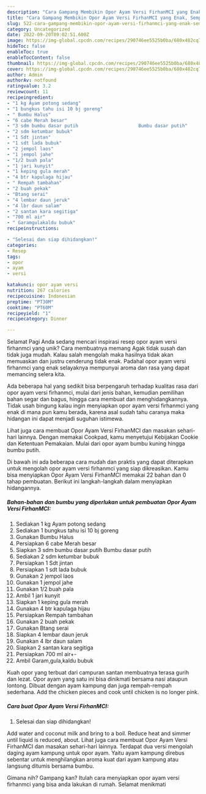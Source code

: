 ```yaml
---
description: "Cara Gampang Membikin Opor Ayam Versi FirhanMCI yang Enak, Sempurna"
title: "Cara Gampang Membikin Opor Ayam Versi FirhanMCI yang Enak, Sempurna"
slug: 522-cara-gampang-membikin-opor-ayam-versi-firhanmci-yang-enak-sempurna
category: Uncategorized
date: 2022-09-20T09:02:51.600Z
image: https://img-global.cpcdn.com/recipes/290746ee5525b0ba/680x482cq70/opor-ayam-versi-firhanmci-foto-resep-utama.jpg
hideToc: false
enableToc: true
enableTocContent: false
thumbnail: https://img-global.cpcdn.com/recipes/290746ee5525b0ba/680x482cq70/opor-ayam-versi-firhanmci-foto-resep-utama.jpg
cover: https://img-global.cpcdn.com/recipes/290746ee5525b0ba/680x482cq70/opor-ayam-versi-firhanmci-foto-resep-utama.jpg
author: Admin
authorAv: notfound
ratingvalue: 3.2
reviewcount: 11
recipeingredient:
- "1 kg Ayam potong sedang"
- "1 bungkus tahu isi 10 bj goreng"
- " Bumbu Halus"
- "6 cabe Merah besar"
- "3 sdm bumbu dasar putih                      Bumbu dasar putih"
- "2 sdm ketumbar bubuk"
- "1 Sdt jintan"
- "1 sdt lada bubuk"
- "2 jempol laos"
- "1 jempol jahe"
- "1/2 buah pala"
- "1 jari kunyit"
- "1 keping gula merah"
- "4 btr kapulaga hijau"
- " Rempah tambahan"
- "2 buah pekak"
- "Btang serai"
- "4 lembar daun jeruk"
- "4 lbr daun salam"
- "2 santan kara segitiga"
- "700 ml air"
- " Garamgulakaldu bubuk"
recipeinstructions:

- "Selesai dan siap dihidangkan!"
categories:
- Resep
tags:
- opor
- ayam
- versi

katakunci: opor ayam versi 
nutrition: 267 calories
recipecuisine: Indonesian
preptime: "PT30M"
cooktime: "PT60M"
recipeyield: "1"
recipecategory: Dinner

---
```



Selamat Pagi Anda sedang mencari inspirasi resep opor ayam versi firhanmci yang unik? Cara membuatnya memang Agak tidak susah dan tidak juga mudah. Kalau salah mengolah maka hasilnya tidak akan memuaskan dan justru cenderung tidak enak. Padahal opor ayam versi firhanmci yang enak selayaknya mempunyai aroma dan rasa yang dapat memancing selera kita.


Ada beberapa hal yang sedikit bisa berpengaruh terhadap kualitas rasa dari opor ayam versi firhanmci, mulai dari jenis bahan, kemudian pemilihan bahan segar dan bagus, hingga cara membuat dan menghidangkannya. Tidak usah bingung kalau ingin menyiapkan opor ayam versi firhanmci yang enak di mana pun kamu berada, karena asal sudah tahu caranya maka hidangan ini dapat menjadi suguhan istimewa.

Lihat juga cara membuat Opor Ayam Versi FirhanMCI dan masakan sehari-hari lainnya. Dengan memakai Cookpad, kamu menyetujui Kebijakan Cookie dan Ketentuan Pemakaian. Mulai dari opor ayam bumbu kuning hingga bumbu putih.


Di bawah ini ada beberapa cara mudah dan praktis yang dapat diterapkan untuk mengolah opor ayam versi firhanmci yang siap dikreasikan. Kamu bisa menyiapkan Opor Ayam Versi FirhanMCI memakai 22 bahan dan 0 tahap pembuatan. Berikut ini langkah-langkah dalam menyiapkan hidangannya.

<!--inarticleads1-->

##### Bahan-bahan dan bumbu yang diperlukan untuk pembuatan Opor Ayam Versi FirhanMCI:

1. Sediakan 1 kg Ayam potong sedang
1. Sediakan 1 bungkus tahu isi 10 bj goreng
1. Gunakan  Bumbu Halus
1. Persiapkan 6 cabe Merah besar
1. Siapkan 3 sdm bumbu dasar putih                      Bumbu dasar putih
1. Sediakan 2 sdm ketumbar bubuk
1. Persiapkan 1 Sdt jintan
1. Persiapkan 1 sdt lada bubuk
1. Gunakan 2 jempol laos
1. Gunakan 1 jempol jahe
1. Gunakan 1/2 buah pala
1. Ambil 1 jari kunyit
1. Siapkan 1 keping gula merah
1. Gunakan 4 btr kapulaga hijau
1. Persiapkan  Rempah tambahan
1. Gunakan 2 buah pekak
1. Gunakan Btang serai
1. Siapkan 4 lembar daun jeruk
1. Gunakan 4 lbr daun salam
1. Siapkan 2 santan kara segitiga
1. Persiapkan 700 ml air+-
1. Ambil  Garam,gula,kaldu bubuk


Kuah opor yang terbuat dari campuran santan membuatnya terasa gurih dan lezat. Opor ayam yang satu ini bisa dinikmati bersama nasi ataupun lontong. Dibuat dengan ayam kampung dan juga rempah-rempah sederhana. Add the chicken pieces and cook until chicken is no longer pink. 

<!--inarticleads2-->

##### Cara buat Opor Ayam Versi FirhanMCI:


1. Selesai dan siap dihidangkan!

Add water and coconut milk and bring to a boil. Reduce heat and simmer until liquid is reduced, about. Lihat juga cara membuat Opor Ayam Versi FirhanMCI dan masakan sehari-hari lainnya. Terdapat dua versi mengolah daging ayam kampung untuk opor ayam. Yaitu ayam kampung direbus sebentar untuk menghilangkan aroma kuat dari ayam kampung atau langsung ditumis bersama bumbu. 

Gimana nih? Gampang kan? Itulah cara menyiapkan opor ayam versi firhanmci yang bisa anda lakukan di rumah. Selamat menikmati
